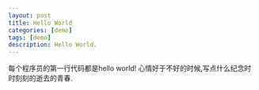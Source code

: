 ```yaml
---
layout: post
title: Hello World
categories: [demo]
tags: [demo]
description: Hello World.
---
```



每个程序员的第一行代码都是hello world!
心情好于不好的时候,写点什么纪念时时刻刻的逝去的青春.
